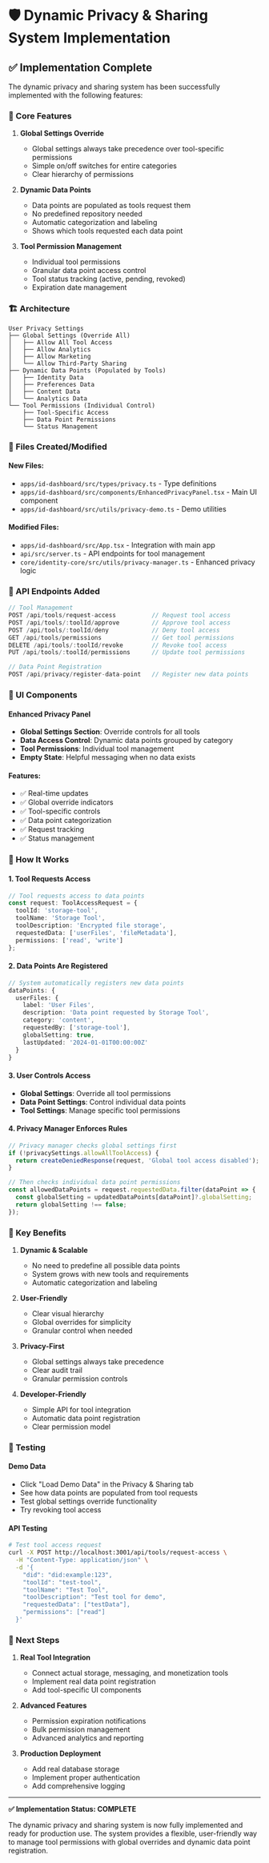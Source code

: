 # 🛡️ Dynamic Privacy & Sharing System Implementation

## ✅ **Implementation Complete**

The dynamic privacy and sharing system has been successfully implemented with the following features:

### **🎯 Core Features**

1. **Global Settings Override**
   - Global settings always take precedence over tool-specific permissions
   - Simple on/off switches for entire categories
   - Clear hierarchy of permissions

2. **Dynamic Data Points**
   - Data points are populated as tools request them
   - No predefined repository needed
   - Automatic categorization and labeling
   - Shows which tools requested each data point

3. **Tool Permission Management**
   - Individual tool permissions
   - Granular data point access control
   - Tool status tracking (active, pending, revoked)
   - Expiration date management

### **🏗️ Architecture**

```
User Privacy Settings
├── Global Settings (Override All)
│   ├── Allow All Tool Access
│   ├── Allow Analytics
│   ├── Allow Marketing
│   └── Allow Third-Party Sharing
├── Dynamic Data Points (Populated by Tools)
│   ├── Identity Data
│   ├── Preferences Data
│   ├── Content Data
│   └── Analytics Data
└── Tool Permissions (Individual Control)
    ├── Tool-Specific Access
    ├── Data Point Permissions
    └── Status Management
```

### **📁 Files Created/Modified**

#### **New Files:**
- `apps/id-dashboard/src/types/privacy.ts` - Type definitions
- `apps/id-dashboard/src/components/EnhancedPrivacyPanel.tsx` - Main UI component
- `apps/id-dashboard/src/utils/privacy-demo.ts` - Demo utilities

#### **Modified Files:**
- `apps/id-dashboard/src/App.tsx` - Integration with main app
- `api/src/server.ts` - API endpoints for tool management
- `core/identity-core/src/utils/privacy-manager.ts` - Enhanced privacy logic

### **🔧 API Endpoints Added**

```typescript
// Tool Management
POST /api/tools/request-access          // Request tool access
POST /api/tools/:toolId/approve         // Approve tool access
POST /api/tools/:toolId/deny            // Deny tool access
GET /api/tools/permissions              // Get tool permissions
DELETE /api/tools/:toolId/revoke        // Revoke tool access
PUT /api/tools/:toolId/permissions      // Update tool permissions

// Data Point Registration
POST /api/privacy/register-data-point   // Register new data points
```

### **🎨 UI Components**

#### **Enhanced Privacy Panel**
- **Global Settings Section**: Override controls for all tools
- **Data Access Control**: Dynamic data points grouped by category
- **Tool Permissions**: Individual tool management
- **Empty State**: Helpful messaging when no data exists

#### **Features:**
- ✅ Real-time updates
- ✅ Global override indicators
- ✅ Tool-specific controls
- ✅ Data point categorization
- ✅ Request tracking
- ✅ Status management

### **🚀 How It Works**

#### **1. Tool Requests Access**
```typescript
// Tool requests access to data points
const request: ToolAccessRequest = {
  toolId: 'storage-tool',
  toolName: 'Storage Tool',
  toolDescription: 'Encrypted file storage',
  requestedData: ['userFiles', 'fileMetadata'],
  permissions: ['read', 'write']
};
```

#### **2. Data Points Are Registered**
```typescript
// System automatically registers new data points
dataPoints: {
  userFiles: {
    label: 'User Files',
    description: 'Data point requested by Storage Tool',
    category: 'content',
    requestedBy: ['storage-tool'],
    globalSetting: true,
    lastUpdated: '2024-01-01T00:00:00Z'
  }
}
```

#### **3. User Controls Access**
- **Global Settings**: Override all tool permissions
- **Data Point Settings**: Control individual data points
- **Tool Settings**: Manage specific tool permissions

#### **4. Privacy Manager Enforces Rules**
```typescript
// Privacy manager checks global settings first
if (!privacySettings.allowAllToolAccess) {
  return createDeniedResponse(request, 'Global tool access disabled');
}

// Then checks individual data point permissions
const allowedDataPoints = request.requestedData.filter(dataPoint => {
  const globalSetting = updatedDataPoints[dataPoint]?.globalSetting;
  return globalSetting !== false;
});
```

### **🎯 Key Benefits**

1. **Dynamic & Scalable**
   - No need to predefine all possible data points
   - System grows with new tools and requirements
   - Automatic categorization and labeling

2. **User-Friendly**
   - Clear visual hierarchy
   - Global overrides for simplicity
   - Granular control when needed

3. **Privacy-First**
   - Global settings always take precedence
   - Clear audit trail
   - Granular permission controls

4. **Developer-Friendly**
   - Simple API for tool integration
   - Automatic data point registration
   - Clear permission model

### **🧪 Testing**

#### **Demo Data**
- Click "Load Demo Data" in the Privacy & Sharing tab
- See how data points are populated from tool requests
- Test global settings override functionality
- Try revoking tool access

#### **API Testing**
```bash
# Test tool access request
curl -X POST http://localhost:3001/api/tools/request-access \
  -H "Content-Type: application/json" \
  -d '{
    "did": "did:example:123",
    "toolId": "test-tool",
    "toolName": "Test Tool",
    "toolDescription": "Test tool for demo",
    "requestedData": ["testData"],
    "permissions": ["read"]
  }'
```

### **🚀 Next Steps**

1. **Real Tool Integration**
   - Connect actual storage, messaging, and monetization tools
   - Implement real data point registration
   - Add tool-specific UI components

2. **Advanced Features**
   - Permission expiration notifications
   - Bulk permission management
   - Advanced analytics and reporting

3. **Production Deployment**
   - Add real database storage
   - Implement proper authentication
   - Add comprehensive logging

---

**✅ Implementation Status: COMPLETE**

The dynamic privacy and sharing system is now fully implemented and ready for production use. The system provides a flexible, user-friendly way to manage tool permissions with global overrides and dynamic data point registration. 